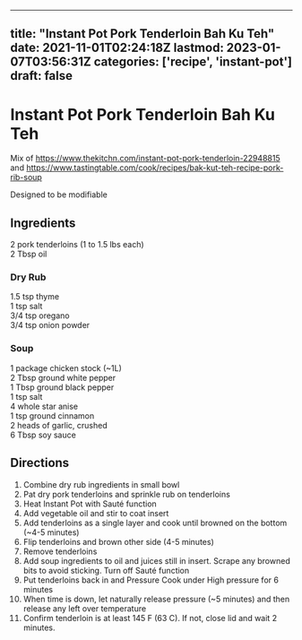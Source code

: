 
---
title: "Instant Pot Pork Tenderloin Bah Ku Teh"
date: 2021-11-01T02:24:18Z
lastmod: 2023-01-07T03:56:31Z
categories: ['recipe', 'instant-pot']
draft: false
---


# Instant Pot Pork Tenderloin Bah Ku Teh
Mix of https://www.thekitchn.com/instant-pot-pork-tenderloin-22948815
and
https://www.tastingtable.com/cook/recipes/bak-kut-teh-recipe-pork-rib-soup

Designed to be modifiable

## Ingredients
2 pork tenderloins (1 to 1.5 lbs each)  
2 Tbsp oil

### Dry Rub
1.5 tsp thyme  
1 tsp salt  
3/4 tsp oregano  
3/4 tsp onion powder

### Soup
1 package chicken stock (~1L)  
2 Tbsp ground white pepper  
1 Tbsp ground black pepper  
1 tsp salt  
4 whole star anise  
1 tsp ground cinnamon  
2 heads of garlic, crushed  
6 Tbsp soy sauce

## Directions
1. Combine dry rub ingredients in small bowl
2. Pat dry pork tenderloins and sprinkle rub on tenderloins
3. Heat Instant Pot with Sauté function
4. Add vegetable oil and stir to coat insert
5. Add tenderloins as a single layer and cook until browned on the bottom (~4-5 minutes)
6. Flip tenderloins and brown other side (4-5 minutes)
7. Remove tenderloins
8. Add soup ingredients to oil and juices still in insert. Scrape any browned bits to avoid sticking. Turn off Sauté function
9. Put tenderloins back in and Pressure Cook under High pressure for 6 minutes
10. When time is down, let naturally release pressure (~5 minutes) and then release any left over temperature
11. Confirm tenderloin is at least 145 F (63 C). If not, close lid and wait 2 minutes.

<!-- #recipe #public #instant-pot -->

<!-- {BearID:4413C35B-AAB7-4DA0-BFE8-845D747EECC3-1207-00015D9FD34DDD3A} -->
